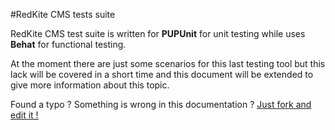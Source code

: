 #RedKite CMS tests suite

RedKite CMS test suite is written for **PUPUnit** for unit testing while uses **Behat** for functional testing.

At the moment there are just some scenarios for this last testing tool but this lack will be covered in a short time and this document will be extended to give more information about this topic.

Found a typo ? Something is wrong in this documentation ? [Just fork and edit it !](https://github.com/redkite-labs/RedKiteCms/edit/master/docs/contribute/run-the-tests.md)